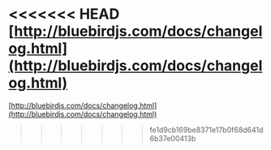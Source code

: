 <<<<<<< HEAD
[http://bluebirdjs.com/docs/changelog.html](http://bluebirdjs.com/docs/changelog.html)
=======
[http://bluebirdjs.com/docs/changelog.html](http://bluebirdjs.com/docs/changelog.html)
>>>>>>> fe1d9cb169be8371e17b0f68d641d6b37e00413b
